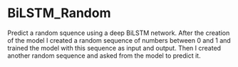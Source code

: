 # BiLSTM_Random
 Predict a random squence using a deep BiLSTM network. After the creation of the model I created a random sequence of numbers between 0 and 1 and trained the model with this sequence as input and output. Then I created another random sequence and asked from the model to predict it.
